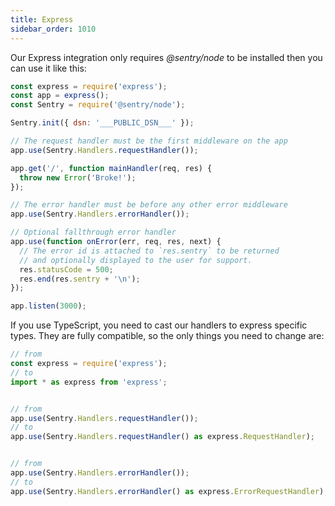 ```yaml
---
title: Express
sidebar_order: 1010
---
```


<!-- WIZARD -->

Our Express integration only requires _@sentry/node_ to be installed then you can use it like this:

```javascript
const express = require('express');
const app = express();
const Sentry = require('@sentry/node');

Sentry.init({ dsn: '___PUBLIC_DSN___' });

// The request handler must be the first middleware on the app
app.use(Sentry.Handlers.requestHandler());

app.get('/', function mainHandler(req, res) {
  throw new Error('Broke!');
});

// The error handler must be before any other error middleware
app.use(Sentry.Handlers.errorHandler());

// Optional fallthrough error handler
app.use(function onError(err, req, res, next) {
  // The error id is attached to `res.sentry` to be returned
  // and optionally displayed to the user for support.
  res.statusCode = 500;
  res.end(res.sentry + '\n');
});

app.listen(3000);
```

If you use TypeScript, you need to cast our handlers to express specific types.
They are fully compatible, so the only things you need to change are:

```javascript
// from
const express = require('express');
// to
import * as express from 'express';


// from
app.use(Sentry.Handlers.requestHandler());
// to
app.use(Sentry.Handlers.requestHandler() as express.RequestHandler);


// from
app.use(Sentry.Handlers.errorHandler());
// to
app.use(Sentry.Handlers.errorHandler() as express.ErrorRequestHandler);
```

<!-- ENDWIZARD -->
